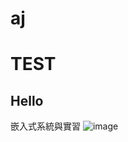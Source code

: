 # aj

# TEST


## Hello
嵌入式系統與實習
![image](https://user-images.githubusercontent.com/89329457/130347251-37ccd063-39d7-42b2-960b-c99adb357b91.png)
